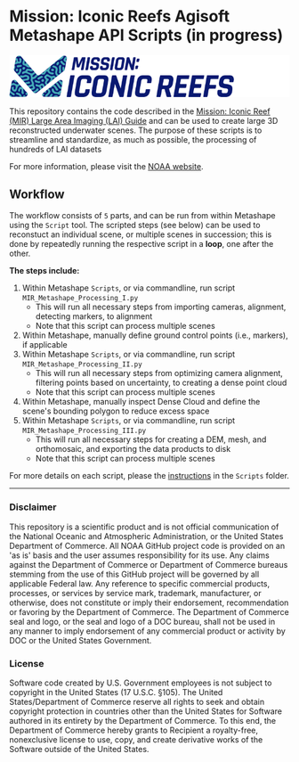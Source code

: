 # Mission: Iconic Reefs Agisoft Metashape API Scripts  (in progress)

<p align="center">
  <img src="./Figures/MIR_Logo.png" alt="MIR_Logo">
</p>
  
This repository contains the code described in the [Mission: Iconic Reef (MIR) Large Area Imaging (LAI) Guide]() and can be used to create large 3D reconstructed underwater scenes. The purpose of these scripts is to streamline and standardize, as much as possible, the processing of hundreds of LAI datasets

For more information, please visit the [NOAA website](https://www.fisheries.noaa.gov/southeast/habitat-conservation/restoring-seven-iconic-reefs-mission-recover-coral-reefs-florida-keys). 

## Workflow 

The workflow consists of `5` parts, and can be run from within Metashape using the `Script` tool. The scripted steps (see below) can be used to reconstuct an individual scene, or multiple scenes in succession; this is done by repeatedly running the respective script in a **loop**, one after the other.  

**The steps include:**  
1. Within Metashape `Scripts`, or via commandline, run script `MIR_Metashape_Processing_I.py`
   - This will run all necessary steps from importing cameras, alignment, detecting markers, to alignment
   - Note that this script can process multiple scenes
2. Within Metashape, manually define ground control points (i.e., markers), if applicable
3. Within Metashape `Scripts`, or via commandline, run script `MIR_Metashape_Processing_II.py`
    - This will run all necessary steps from optimizing camera alignment, filtering points based on uncertainty, to creating a dense point cloud
   - Note that this script can process multiple scenes
5. Within Metashape, manually inspect Dense Cloud and define the scene's bounding polygon to reduce excess space
6. Within Metashape `Scripts`, or via commandline, run script `MIR_Metashape_Processing_III.py`
    - This will run all necessary steps for creating a DEM, mesh, and orthomosaic, and exporting the data products to disk
   - Note that this script can process multiple scenes
  
For more details on each script, please the [instructions](./Scripts/README.md) in the `Scripts` folder.

---

### Disclaimer

This repository is a scientific product and is not official communication of the National Oceanic and Atmospheric Administration, or the United States Department of Commerce. All NOAA GitHub project code is provided on an 'as is' basis and the user assumes responsibility for its use. Any claims against the Department of Commerce or Department of Commerce bureaus stemming from the use of this GitHub project will be governed by all applicable Federal law. Any reference to specific commercial products, processes, or services by service mark, trademark, manufacturer, or otherwise, does not constitute or imply their endorsement, recommendation or favoring by the Department of Commerce. The Department of Commerce seal and logo, or the seal and logo of a DOC bureau, shall not be used in any manner to imply endorsement of any commercial product or activity by DOC or the United States Government.


### License 

Software code created by U.S. Government employees is not subject to copyright in the United States (17 U.S.C. §105). The United States/Department of Commerce reserve all rights to seek and obtain copyright protection in countries other than the United States for Software authored in its entirety by the Department of Commerce. To this end, the Department of Commerce hereby grants to Recipient a royalty-free, nonexclusive license to use, copy, and create derivative works of the Software outside of the United States.

